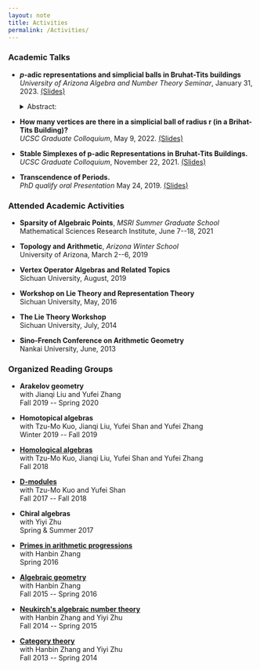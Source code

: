 ```yaml
---
layout: note
title: Activities
permalink: /Activities/
---
```


### Academic Talks

- **$p$-adic representations and simplicial balls in Bruhat-Tits buildings**
  *University of Arizona Algebra and Number Theory Seminar*, January 31, 2023. [(Slides)](https://github.com/GauSyu/MathSlides/blob/main/p-adic%20representations%20and%20simplicial%20balls%20in%20Bruhat-Tits%20buildings.pdf)
	<details>
  	<summary>
  	Abstract:
  	</summary> 	$p$-adic representations are important objects in number theory, and stable lattices serve as a connection between the study of ordinary and modular representations. These stable lattices can be understood as stable vertices in Bruhat-Tits buildings. From this viewpoint, the study of fixed point sets in these buildings can aid research on p-adic representations. The simplicial balls, in particular, hold an important role as they possess the most symmetry and fastest growth, and are closely related to the Moy-Prasad filtrations. In this talk, I'll explain those new findings, provide a characterization of such simplicial balls, and compute their simplicial volume under certain conditions.
	</details>
	


- **How many vertices are there in a simplicial ball of radius r (in a Brihat-Tits Building)?**         
	*UCSC Graduate Colloquium*, May 9, 2022. [(Slides)](https://github.com/GauSyu/MathSlides/blob/main/SimplicialVolume_Xu.pdf)

- **Stable Simplexes of p-adic Representations in Bruhat-Tits Buildings.**       
	*UCSC Graduate Colloquium*, November 22, 2021. [(Slides)](https://github.com/GauSyu/MathSlides/blob/main/Stable%20simplexes%20of%20p-adic%20representations%20in%20Bruhat-Tits%20buildings_Gao.pdf)

- **Transcendence of Periods.**       
	*PhD qualify oral Presentation* May 24, 2019. [(Slides)](https://github.com/GauSyu/MathSlides/blob/main/OralPresentation-Periods.pdf)

### Attended Academic Activities

- **Sparsity of Algebraic Points**, *MSRI Summer Graduate School*     
  Mathematical Sciences Research Institute, June 7--18, 2021

- **Topology and Arithmetic**, *Arizona Winter School*   
  University of Arizona, March 2--6, 2019

- **Vertex Operator Algebras and Related Topics**  
  Sichuan University, August, 2019

- **Workshop on Lie Theory and Representation Theory**  
  Sichuan University, May, 2016

- **The Lie Theory Workshop**  
  Sichuan University, July, 2014

- **Sino-French Conference on Arithmetic Geometry**  
  Nankai University, June, 2013


### Organized Reading Groups

- **Arakelov geometry**  
  with Jianqi Liu and Yufei Zhang   
	Fall 2019 -- Spring 2020

- **Homotopical algebras**  
  with Tzu-Mo Kuo, Jianqi Liu, Yufei Shan and Yufei Zhang   
  Winter 2019 -- Fall 2019

- [**Homological algebras**](https://github.com/GauSyu/Cohomology)  
  with Tzu-Mo Kuo, Jianqi Liu, Yufei Shan and Yufei Zhang   
  Fall 2018

- [**D-modules**](https://github.com/GauSyu/D-modules)  
  with Tzu-Mo Kuo and Yufei Shan   
  Fall 2017 -- Fall 2018

- **Chiral algebras**  
  with Yiyi Zhu  
  Spring & Summer 2017

- [**Primes in arithmetic progressions**](https://github.com/GauSyu/SmallNotes/blob/master/Dirichlet.pdf)  
  with Hanbin Zhang  
	Spring 2016

- [**Algebraic geometry**](https://github.com/GauSyu/Algebraic-Geometry)  
  with Hanbin Zhang  
	Fall 2015 -- Spring 2016

- [**Neukirch's algebraic number theory**](https://github.com/GauSyu/ANT)  
  with Hanbin Zhang and Yiyi Zhu  
  Fall 2014 -- Spring 2015

- [**Category theory**](https://github.com/GauSyu/BMO)  
  with Hanbin Zhang and Yiyi Zhu  
  Fall 2013 -- Spring 2014